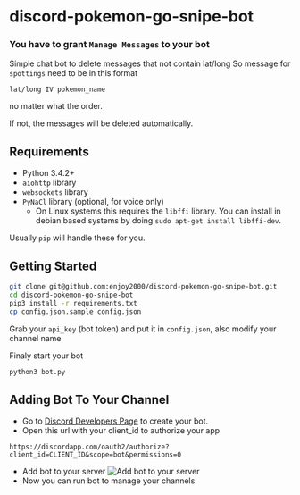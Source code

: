 # discord-pokemon-go-snipe-bot
### You have to grant `Manage Messages` to your bot

Simple chat bot to delete messages that not contain lat/long
So message for `spottings` need to be in this format
```
lat/long IV pokemon_name
```
no matter what the order.

If not, the messages will be deleted automatically.


## Requirements

- Python 3.4.2+
- `aiohttp` library
- `websockets` library
- `PyNaCl` library (optional, for voice only)
    - On Linux systems this requires the `libffi` library. You can install in
      debian based systems by doing `sudo apt-get install libffi-dev`.

Usually `pip` will handle these for you.

## Getting Started

```bash
git clone git@github.com:enjoy2000/discord-pokemon-go-snipe-bot.git
cd discord-pokemon-go-snipe-bot
pip3 install -r requirements.txt
cp config.json.sample config.json
```
Grab your `api_key` (bot token) and put it in `config.json`, also modify your channel name

Finaly start your bot
```bash
python3 bot.py
```
## Adding Bot To Your Channel
- Go to [Discord Developers Page](https://discordapp.com/developers/applications/me) to create your bot.
- Open this url with your client_id to authorize your app
```
https://discordapp.com/oauth2/authorize?client_id=CLIENT_ID&scope=bot&permissions=0
```
- Add bot to your server
![Add bot to your server](https://raw.githubusercontent.com/enjoy2000/discord-pokemon-go-snipe-bot/master/docs/add-bot-to-your-server.png)
- Now you can run bot to manage your channels
